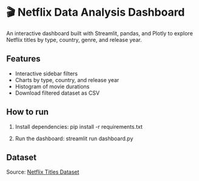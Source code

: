 # 🎬 Netflix Data Analysis Dashboard

An interactive dashboard built with Streamlit, pandas, and Plotly to explore Netflix titles by type, country, genre, and release year.

## Features
- Interactive sidebar filters  
- Charts by type, country, and release year  
- Histogram of movie durations  
- Download filtered dataset as CSV  

## How to run
1. Install dependencies:
pip install -r requirements.txt

2. Run the dashboard:
streamlit run dashboard.py


## Dataset
Source: [Netflix Titles Dataset](https://www.kaggle.com/datasets/shivamb/netflix-shows)
